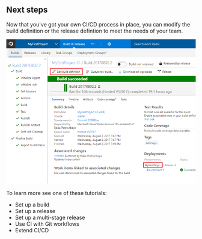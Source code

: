 ## Next steps

Now that you've got your own CI/CD process in place, you can modify the build definition or the release defintion to meet the needs of your team.

![build summary with links to edit build and to release](_img/build-summary-with-links-to-edit-build-and-to-release.png)

To learn more see one of these tutorials:

* Set up a build
* Set up a release
* Set up a multi-stage release
* Use CI with Git workflows
* Extend CI/CD